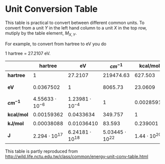 # Unit Conversion Table
This table is practical to convert between different common units.
To convert from a unit $Y$ in the left hand column to a unit $X$ in the top row, mutiply by the table element, $M_{X,Y}$.

For example, to convert from hartree to eV you do

1 hartree = 27.2107 eV.

|           | hartree              |  eV                |  $cm^{-1}$              |  kcal/mol          |  kJ/mol        |  J                 |
|-----------|----------------------| ------------------ | ------------------ | ------------------ | -------------- | ------------------ |
| **hartree** | $1$                        |  $27.2107$             |  $219 474.63$        |  $627.503$           |  $2 625.5$       |  $43.60 \cdot 10^{-19}$     |
| **eV**        | $0.0367502$              |  $1$                   |  $8 065.73$          |  $23.060 9$          |  $96.486 9$      |  $1.602 10 \cdot 10^{-19}$  |
| **$cm^{-1}$**      | $4.556 33 \cdot 10^{-6}$ |  $1.23981 \cdot 10^{-4}$   |  $1$                 |  $0.002 859 11$     |  $0.011 962 7$   |  $1.986 30 x 10^{-23}$  |
| **kcal/mol**  | $0.001 593 62$           |  $0.0433634$           |  $349.757$           |  $1$                 |  $4.18400$       |  $6.95 \cdot 10^{-21}$      |
| **kJ/mol**    | $0.000 380 88$           |  $0.01036410$          |  $83.593$            |  $0.239001$          |  $1$             |  $1.66 \cdot 10^{-21}$      |
| **J**         | $2.294 \cdot 10^{17}$    |  $6.24181 \cdot 10^{18}$   |  $5.034 45 \cdot 10^{22}$  |  $1.44 \cdot 10^{20}$      |  $6.02 \cdot 10^{20}$  |   $1$                |

This table is partly reproduced from http://wild.life.nctu.edu.tw/class/common/energy-unit-conv-table.html
